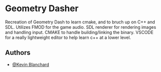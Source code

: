 # Geometry Dasher

Recreation of Geometry Dash to learn cmake, and to bruch up on C++ and SDL.
Utilizes FMOD for the game audio.  SDL renderer for rendering images and handling input.
CMAKE to handle building/linking the binary.
VSCODE for a really lightweight editor to help learn c++ at a lower level.

## Authors

- [@Kevin Blanchard](https://www.github.com/kjblanchard)


